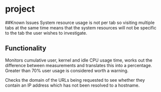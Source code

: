 # project

##Known Issues
System resource usage is not per tab so visiting multiple tabs at the same time means that the system resources will not be specific to the tab the user wishes to investigate.

## Functionality

Monitors cumulative user, kernel and idle CPU usage time, works out the difference between measurements and translates this into a percentage. Greater than 70% user usage is considered worth a warning.

Checks the domain of the URLs being requested to see whether they contain an IP address which has not been resolved to a hostname.
